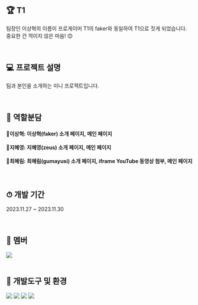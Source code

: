 ## 🏆 T1
팀장인 이상혁의 이름이 프로게이머 T1의 faker와 동일하여 T1으로 짓게 되었습니다. <br>중요한 건 꺽이지 않은 마음! 😊

<br/>

## 💻 프로젝트 설명
팀과 본인을 소개하는 미니 프로젝트입니다.

<br/>

## 🎲 역할분담

#### 🧑이상혁: 이상혁(faker) 소개 페이지, 메인 페이지 <br/><br/>👩지혜영: 지혜영(zeus) 소개 페이지, 메인 페이지 <br/><br/>👩최혜림: 최혜림(gumayusi) 소개 페이지, iframe YouTube 동영상 첨부, 메인 페이지

<br/>

## ⏱ 개발 기간
2023.11.27 ~ 2023.11.30

<br/>

## 👥 멤버
<a href="https://github.com/rim109/sparta-miniproject/graphs/contributors">
  <img src="https://contrib.rocks/image?repo=rim109/sparta-miniproject" />
</a>

<br/>
<br/>

## 📢 개발도구 및 환경
<img src="https://img.shields.io/badge/html5-E34F26?style=for-the-badge&logo=html5&logoColor=white">   <img src="https://img.shields.io/badge/css-1572B6?style=for-the-badge&logo=css3&logoColor=white">   <img src="https://img.shields.io/badge/jquery-0769AD?style=for-the-badge&logo=jquery&logoColor=white"> <img src="https://img.shields.io/badge/visual Studio Code-0769AD?style=for-the-badge&logo=visual+Studio+Code&logoColor=white"><br/>
